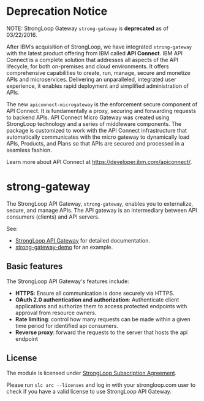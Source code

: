 # Deprecation Notice

NOTE: StrongLoop Gateway `strong-gateway` is **deprecated** as of 03/22/2016.

After IBM’s acquisition of StrongLoop, we have integrated `strong-gateway` with
the latest product offering from IBM called **API Connect**. IBM API Connect is
a complete solution that addresses all aspects of the API lifecycle, for both
on-premises and cloud environments. It offers comprehensive capabilities to
create, run, manage, secure and monetize APIs and microservices. Delivering an
unparalleled, integrated user experience, it enables rapid deployment and
simplified administration of APIs.

The new `apiconnect-microgateway` is the enforcement secure component of API
Connect. It is fundamentally a proxy, securing and forwarding requests to
backend APIs. API Connect Micro Gateway was created using StrongLoop technology
and a series of middleware components. The package is customized to work with
the API Connect infrastructure that automatically communicates with the micro
gateway to dynamically load APIs, Products, and Plans so that APIs are secured
and processed in a seamless fashion.

Learn more about API Connect at https://developer.ibm.com/apiconnect/.

# strong-gateway

The StrongLoop API Gateway, `strong-gateway`, enables you to  externalize,
secure, and manage APIs.  The API gateway is an intermediary between API consumers (clients) and API servers.

See:
- [StrongLoop API Gateway](http://docs.strongloop.com/display/LGW) for detailed documentation.
- [strong-gateway-demo](https://github.com/strongloop/strong-gateway-demo) for an example.

## Basic features

The StrongLoop API Gateway's features include:

- **HTTPS**: Ensure all communication is done securely via HTTPS.
- **OAuth 2.0 authentication and authorization**: Authenticate client
applications and authorize them to access protected endpoints with approval from
resource owners.
- **Rate limiting**: control how many requests can be made within a given time
period for identified api consumers.
- **Reverse proxy**: forward the requests to the server that hosts the api endpoint

## License

The module is licensed under [StrongLoop Subscription Agreement](https://strongloop.com/license/).

Please run `slc arc --licenses` and log in with your strongloop.com user to
check if you have a valid license to use StrongLoop API Gateway.

